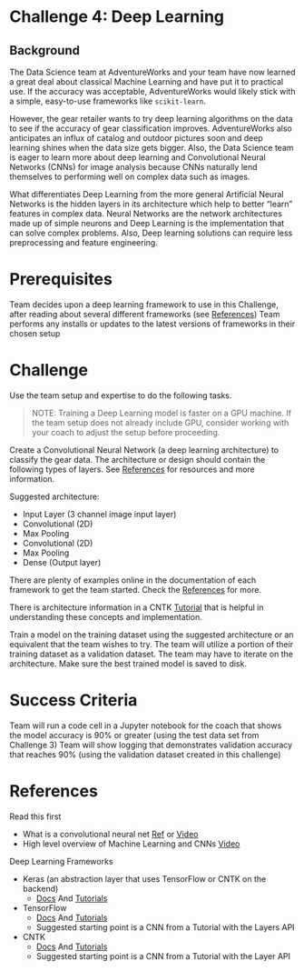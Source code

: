 # Challenge 4: Deep Learning

## Background

The Data Science team at AdventureWorks and your team have now learned a great deal about classical Machine Learning and have put it to practical use. If the accuracy was acceptable, AdventureWorks would likely stick with a simple, easy-to-use frameworks like ```scikit-learn```.

However, the gear retailer wants to try deep learning algorithms on the data to see if the accuracy of gear classification improves. AdventureWorks also anticipates an influx of catalog and outdoor pictures soon and deep learning shines when the data size gets bigger. Also, the Data Science team is eager to learn more about deep learning and Convolutional Neural Networks (CNNs) for image analysis because CNNs naturally lend themselves to performing well on complex data such as images.

What differentiates Deep Learning from the more general Artificial Neural Networks is the hidden layers in its architecture which help to better “learn” features in complex data. Neural Networks are the network architectures made up of simple neurons and Deep Learning is the implementation that can solve complex problems. Also, Deep learning solutions can require less preprocessing and feature engineering.

# Prerequisites

Team decides upon a deep learning framework to use in this Challenge, after reading about several different frameworks (see [References](#references))
Team performs any installs or updates to the latest versions of frameworks in their chosen setup

# Challenge

Use the team setup and expertise to do the following tasks.

>NOTE: Training a Deep Learning model is faster on a GPU machine. If the team setup does not already include GPU, consider working with your coach to adjust the setup before proceeding.

Create a Convolutional Neural Network (a deep learning architecture) to classify the gear data. The architecture or design should contain the following types of layers. See [References](#references) for resources and more information.

Suggested architecture:

* Input Layer (3 channel image input layer)
* Convolutional (2D)
* Max Pooling
* Convolutional (2D)
* Max Pooling
* Dense (Output layer)

There are plenty of examples online in the documentation of each framework to get the team started. Check the [References](#references) for more.

There is architecture information in a CNTK [Tutorial](https://cntk.ai/pythondocs/CNTK_103D_MNIST_ConvolutionalNeuralNetwork.html#CNN-Model-Creation) that is helpful in understanding these concepts and implementation.

Train a model on the training dataset using the suggested architecture or an equivalent that the team wishes to try. The team will utilize a portion of their training dataset as a validation dataset. The team may have to iterate on the architecture. Make sure the best trained model is saved to disk.

# Success Criteria

Team will run a code cell in a Jupyter notebook for the coach that shows the model accuracy is 90% or greater (using the test data set from Challenge 3)
Team will show logging that demonstrates validation accuracy that reaches 90% (using the validation dataset created in this challenge)

# References

Read this first

* What is a convolutional neural net [Ref](https://ujjwalkarn.me/2016/08/11/intuitive-explanation-convnets/) or [Video](https://www.youtube.com/watch?v=FmpDIaiMIeA)
* High level overview of Machine Learning and CNNs [Video](https://youtu.be/k-K3g4FKS_c)

Deep Learning Frameworks

* Keras (an abstraction layer that uses TensorFlow or CNTK on the backend)
    * [Docs](https://keras.io/) And [Tutorials](https://github.com/fchollet/keras-resources)
* TensorFlow
    * [Docs](https://www.tensorflow.org/) And [Tutorials](https://www.tensorflow.org/tutorials/)
    * Suggested starting point is a CNN from a Tutorial with the Layers API
* CNTK
    * [Docs](https://www.microsoft.com/en-us/cognitive-toolkit/) And [Tutorials](https://cntk.ai/pythondocs/tutorials.html)
    * Suggested starting point is a CNN from a Tutorial with the Layer API
    